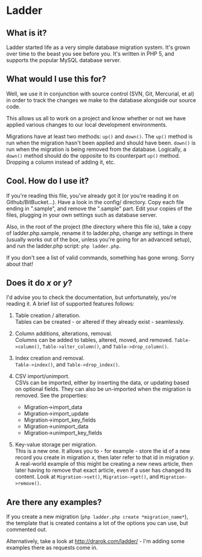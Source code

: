 # Ladder

## What is it?

Ladder started life as a very simple database migration system. It's grown over
time to the beast you see before you. It's written in PHP 5, and supports the 
popular MySQL database server.

## What would I use this for?

Well, we use it in conjunction with source control (SVN, Git, Mercurial, et al)
in order to track the changes we make to the database alongside our source code.

This allows us all to work on a project and know whether or not we have applied
various changes to our local development environments.

Migrations have at least two methods: `up()` and `down()`. The `up()` method is
run when the migration hasn't been applied and should have been. `down()` is run
when the migration is being removed from the database. Logically, a `down()`
method should do the opposite to its counterpart `up()` method. Dropping a
column instead of adding it, etc.

## Cool. How do I use it?

If you're reading this file, you've already got it (or you're reading it on Github/BitBucket…).
Have a look in the config/ directory. Copy each file ending in ".sample", and
remove the ".sample" part. Edit your copies of the files, plugging in your own
settings such as database server.

Also, in the root of the project (the directory where this file is), take a copy
of ladder.php.sample, rename it to ladder.php, change any settings in there
(usually works out of the box, unless you're going for an advanced setup),
and run the ladder.php script: `php ladder.php`.

If you don't see a list of valid commands, something has gone wrong. Sorry about
that!

## Does it do *x* or *y*?

I'd advise you to check the documentation, but unfortunately, you're reading it.
A brief list of supported features follows:

 1. Table creation / alteration.<br />
	Tables can be created - or altered if they already exist - seamlessly.

 1. Column additions, alterations, removal.<br />
	Columns can be added to tables, altered, moved, and removed.
	`Table->column()`, `Table->alter_column()`, and `Table->drop_column()`.

 1. Index creation and removal.<br />
	`Table->index()`, and `Table->drop_index()`.

 1. CSV import/unimport.<br />
	CSVs can be imported, either by inserting the data, or updating based on
	optional fields. They can also be un-imported when the migration is removed.
	See the properties:
	* Migration->import_data
	* Migration->import_update
	* Migration->import\_key\_fields
	* Migration->unimport_data
	* Migration->unimport\_key\_fields

 1. Key-value storage per migration.<br />
	This is a new one. It allows you to - for example - store the id of a new
	record you create in migration *x*, then later refer to that id in migration
	*y*. A real-world example of this might be creating a new news article, then
	later having to remove that exact article, even if a user has changed its
	content. Look at `Migration->set()`, `Migration->get()`, and `Migration->remove()`.

## Are there any examples?

If you create a new migration (`php ladder.php create *migration_name*`), the
template that is created contains a lot of the options you can use, but
commented out.

Alternatively, take a look at http://drarok.com/ladder/ - I'm adding some
examples there as requests come in.